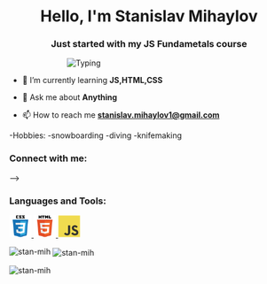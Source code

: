 <h1 align="center">Hello, I'm Stanislav Mihaylov</h1>
<h3 align="center">Just started with my JS Fundametals course</h3>
<img align="right" alt="Typing" width="400" src="http://www.reactiongifs.com/r/ktpng.gif">

<p align="left"> <a href="https://twitter.com/" target="blank"><img src="https://img.shields.io/twitter/follow/?logo=twitter&style=for-the-badge" alt="" /></a> </p>

- 🌱 I’m currently learning **JS,HTML,CSS**

- 💬 Ask me about **Anything**

- 📫 How to reach me **stanislav.mihaylov1@gmail.com**

-Hobbies:
-snowboarding
-diving
-knifemaking

<!----><h3 align="left">Connect with me:</h3>-->
<!--<p align="left">-->
<!--</p>-->

<h3 align="left">Languages and Tools:</h3>
<p align="left"> <a href="https://www.w3schools.com/css/" target="_blank" rel="noreferrer"> <img src="https://raw.githubusercontent.com/devicons/devicon/master/icons/css3/css3-original-wordmark.svg" alt="css3" width="40" height="40"/> </a> <a href="https://www.w3.org/html/" target="_blank" rel="noreferrer"> <img src="https://raw.githubusercontent.com/devicons/devicon/master/icons/html5/html5-original-wordmark.svg" alt="html5" width="40" height="40"/> </a> <a href="https://developer.mozilla.org/en-US/docs/Web/JavaScript" target="_blank" rel="noreferrer"> <img src="https://raw.githubusercontent.com/devicons/devicon/master/icons/javascript/javascript-original.svg" alt="javascript" width="40" height="40"/> </a> </p>

<p><img align="left" src="https://github-readme-stats.vercel.app/api/top-langs?username=stan-mih&show_icons=true&locale=en&layout=compact" alt="stan-mih" /></p>

<p>&nbsp;<img align="center" src="https://github-readme-stats.vercel.app/api?username=stan-mih&show_icons=true&locale=en" alt="stan-mih" /></p>

<p><img align="center" src="https://github-readme-streak-stats.herokuapp.com/?user=stan-mih&" alt="stan-mih" /></p>
